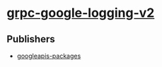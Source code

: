 # [grpc-google-logging-v2](https://pypi.org/project/grpc-google-logging-v2)



## Publishers
- [googleapis-packages](https://pypi.org/user/googleapis-packages)

